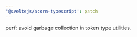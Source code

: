 ```yaml
---
'@sveltejs/acorn-typescript': patch
---
```


perf: avoid garbage collection in token type utilities.
